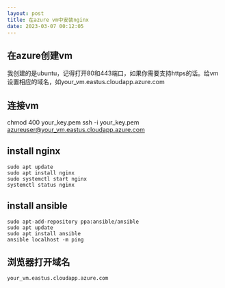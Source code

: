 ```yaml
---
layout: post
title: 在azure vm中安装nginx
date: 2023-03-07 00:12:05
---
```


## 在azure创建vm

我创建的是ubuntu，记得打开80和443端口，如果你需要支持https的话。给vm设置相应的域名，如your_vm.eastus.cloudapp.azure.com

## 连接vm

chmod 400 your_key.pem
ssh -i your_key.pem azureuser@your_vm.eastus.cloudapp.azure.com

## install nginx

```
sudo apt update
sudo apt install nginx
sudo systemctl start nginx
systemctl status nginx
```

## install ansible

```
sudo apt-add-repository ppa:ansible/ansible
sudo apt update
sudo apt install ansible
ansible localhost -m ping
```

## 浏览器打开域名

```
your_vm.eastus.cloudapp.azure.com
```
